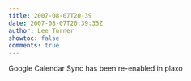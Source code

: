 ```yaml
---
title: 2007-08-07T20-39
date: 2007-08-07T20:39:35Z
author: Lee Turner
showtoc: false
comments: true
---
```


Google Calendar Sync has been re-enabled in plaxo


